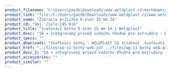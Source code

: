 ```yaml
---
product_filename: "C:\Users\paide\Downloads\www.weldplast.cz\markdown\svarovaci-botka-k-svar-25-mm-ia.md"
product_link: "file:/C:/Users/paide/Downloads/www.weldplast.cz/www.weldplast.cz/sk/svarovaci-botka-k-svar-25-mm-ia"
product_name: "Zváracia príložka K-zvar 25 mm IA"
product_id: "Obj. číslo:145.816"
product_title: "Svařovací botka K-svar 25 mm IA | Weldplast"
product_desc: "IA = integrovaný prívod vzduchu Vhodné pro extrudéry : WELDPLAST S2FUSION 2FUSION 3FUSION 3C"
product_specs: ""
product_downloads: "Svařovací botky - WELDPLAST S1 stiahnuť  Svařovací botky - FUSION 2/3/3C WELDPLAST S2 stiahnuť  Svařovací botky - WELDPLAST S2 PVC S4 S6 stiahnuť"
product_href: "../files/wp-s1-botky-web.pdf ../files/wp-s1-botky-web.pdf ../files/prehled-botek-fusion-2-3-3c-weldplast-s21.pdf ../files/prehled-botek-fusion-2-3-3c-weldplast-s21.pdf ../files/prehled-botek-weldplast-s2pvc-s4-s62.pdf ../files/prehled-botek-weldplast-s2pvc-s4-s62.pdf"
product_desc_2: "IA = integrovaný prívod vzduchu Vhodné pro extrudéry : WELDPLAST S2FUSION 2FUSION 3FUSION 3C"
product_accessories: ""
product_similar: ""
---
```

